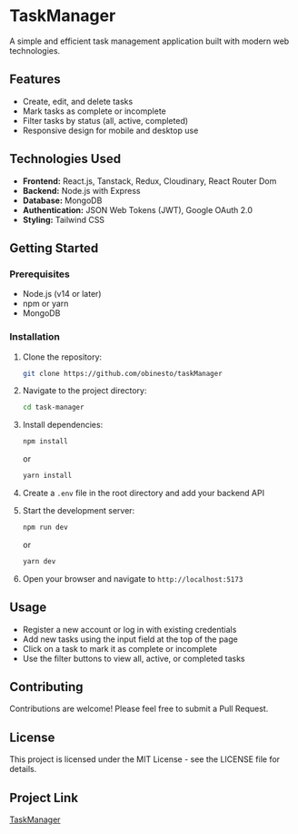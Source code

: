 # TaskManager
A simple and efficient task management application built with modern web technologies.

## Features
- Create, edit, and delete tasks
- Mark tasks as complete or incomplete
- Filter tasks by status (all, active, completed)
- Responsive design for mobile and desktop use

## Technologies Used
- **Frontend:** React.js, Tanstack, Redux, Cloudinary, React Router Dom
- **Backend:** Node.js with Express
- **Database:** MongoDB
- **Authentication:** JSON Web Tokens (JWT), Google OAuth 2.0
- **Styling:** Tailwind CSS

## Getting Started

### Prerequisites
- Node.js (v14 or later)
- npm or yarn
- MongoDB

### Installation
1. Clone the repository:
	```bash
	git clone https://github.com/obinesto/taskManager
	```
2. Navigate to the project directory:
	```bash
	cd task-manager
	```
3. Install dependencies:
	```bash
	npm install
	```
	or
	```bash
	yarn install
	```
4. Create a `.env` file in the root directory and add your backend API

5. Start the development server:
	```bash
	npm run dev
	```
	or
	```bash
	yarn dev
	```
6. Open your browser and navigate to `http://localhost:5173`

## Usage
- Register a new account or log in with existing credentials
- Add new tasks using the input field at the top of the page
- Click on a task to mark it as complete or incomplete
- Use the filter buttons to view all, active, or completed tasks

## Contributing
Contributions are welcome! Please feel free to submit a Pull Request.

## License
This project is licensed under the MIT License - see the LICENSE file for details.

## Project Link
[TaskManager](https://task-manager-gules-nu.vercel.app/)